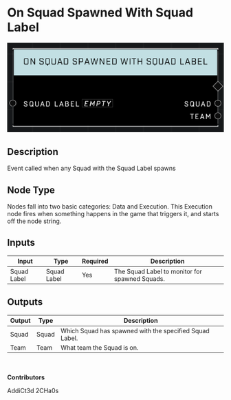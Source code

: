 # On Squad Spawned With Squad Label
![alt text](../../../.gitbook/assets/on-squad-spawned-with-squad-label.png)

## Description
Event called when any Squad with the Squad Label spawns

## Node Type
Nodes fall into two basic categories: Data and Execution. This Execution node fires when something happens in the game that triggers it, and starts off the node string.

## Inputs
| Input | Type | Required | Description |
|------------------|------------------|----------|--------------------------------------------------------------|
| Squad Label | Squad Label | Yes | The Squad Label to monitor for spawned Squads.|

## Outputs
| Output | Type | Description |
|------------------|------------------|--------------------------------------------------------------|
| Squad | Squad | Which Squad has spawned with the specified Squad Label. |
| Team | Team | What team the Squad is on.|

\
\
**Contributors**

AddiCt3d 2CHa0s
